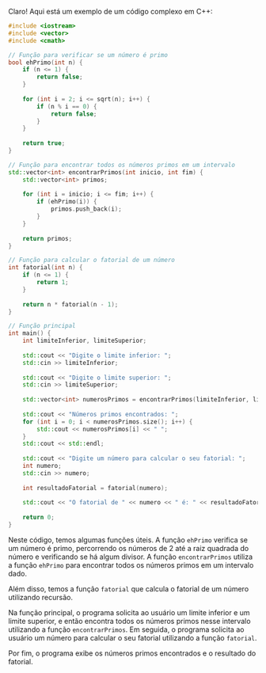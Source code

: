 Claro! Aqui está um exemplo de um código complexo em C++:

```cpp
#include <iostream>
#include <vector>
#include <cmath>

// Função para verificar se um número é primo
bool ehPrimo(int n) {
    if (n <= 1) {
        return false;
    }
    
    for (int i = 2; i <= sqrt(n); i++) {
        if (n % i == 0) {
            return false;
        }
    }
    
    return true;
}

// Função para encontrar todos os números primos em um intervalo
std::vector<int> encontrarPrimos(int inicio, int fim) {
    std::vector<int> primos;
    
    for (int i = inicio; i <= fim; i++) {
        if (ehPrimo(i)) {
            primos.push_back(i);
        }
    }
    
    return primos;
}

// Função para calcular o fatorial de um número
int fatorial(int n) {
    if (n <= 1) {
        return 1;
    }
    
    return n * fatorial(n - 1);
}

// Função principal
int main() {
    int limiteInferior, limiteSuperior;
    
    std::cout << "Digite o limite inferior: ";
    std::cin >> limiteInferior;
    
    std::cout << "Digite o limite superior: ";
    std::cin >> limiteSuperior;
    
    std::vector<int> numerosPrimos = encontrarPrimos(limiteInferior, limiteSuperior);
    
    std::cout << "Números primos encontrados: ";
    for (int i = 0; i < numerosPrimos.size(); i++) {
        std::cout << numerosPrimos[i] << " ";
    }
    std::cout << std::endl;
    
    std::cout << "Digite um número para calcular o seu fatorial: ";
    int numero;
    std::cin >> numero;
    
    int resultadoFatorial = fatorial(numero);
    
    std::cout << "O fatorial de " << numero << " é: " << resultadoFatorial << std::endl;
    
    return 0;
}
```

Neste código, temos algumas funções úteis. A função `ehPrimo` verifica se um número é primo, percorrendo os números de 2 até a raiz quadrada do número e verificando se há algum divisor. A função `encontrarPrimos` utiliza a função `ehPrimo` para encontrar todos os números primos em um intervalo dado.

Além disso, temos a função `fatorial` que calcula o fatorial de um número utilizando recursão.

Na função principal, o programa solicita ao usuário um limite inferior e um limite superior, e então encontra todos os números primos nesse intervalo utilizando a função `encontrarPrimos`. Em seguida, o programa solicita ao usuário um número para calcular o seu fatorial utilizando a função `fatorial`.

Por fim, o programa exibe os números primos encontrados e o resultado do fatorial.